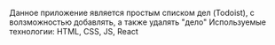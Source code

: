 Данное приложение является простым списком дел (Todoist), с волзможностью добавлять, а также удалять "дело"
Используемые технологии: HTML, CSS, JS, React
